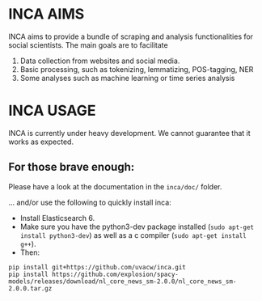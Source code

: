 # INCA AIMS

INCA aims to provide a bundle of scraping and analysis functionalities for social scientists. The main goals are to facilitate

 1. Data collection from websites and social media.
 2. Basic processing, such as tokenizing, lemmatizing, POS-tagging, NER
 3. Some analyses such as machine learning or time series analysis

# INCA USAGE

INCA is currently under heavy development. We cannot guarantee that it works as expected.

## For those brave enough:

Please have a look at the documentation in the `inca/doc/` folder.

... and/or use the following to quickly install inca:

- Install Elasticsearch 6.
- Make sure you have the python3-dev package installed (`sudo apt-get install python3-dev`) as well as a c compiler (`sudo apt-get install g++`).
- Then:
```
pip install git+https://github.com/uvacw/inca.git
pip install https://github.com/explosion/spacy-models/releases/download/nl_core_news_sm-2.0.0/nl_core_news_sm-2.0.0.tar.gz
```

